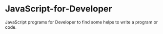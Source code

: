 # JavaScript-for-Developer
JavaScript programs for Developer to find some helps to write a program or code.
